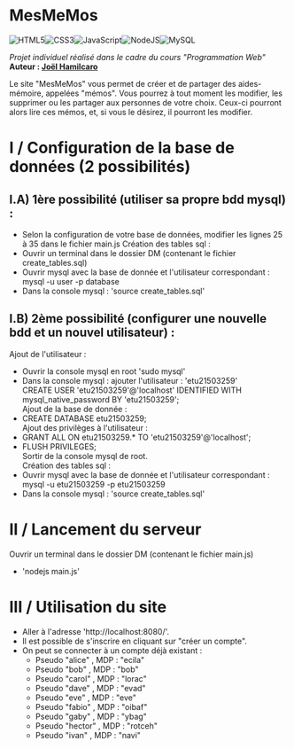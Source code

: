 # MesMeMos

<img alt="HTML5" src="https://img.shields.io/badge/html5-%23E34F26.svg?style=for-the-badge&logo=html5&logoColor=white"/><img alt="CSS3" src="https://img.shields.io/badge/css3-%231572B6.svg?style=for-the-badge&logo=css3&logoColor=white"/><img alt="JavaScript" src="https://img.shields.io/badge/javascript%20-%23323330.svg?&style=for-the-badge&logo=javascript&logoColor=%23F7DF1E"/><img alt="NodeJS" src="https://img.shields.io/badge/node.js%20-%2343853D.svg?&style=for-the-badge&logo=node.js&logoColor=white"/><img alt="MySQL" src="https://img.shields.io/badge/mysql-%2300f.svg?&style=for-the-badge&logo=mysql&logoColor=white"/>

*Projet individuel réalisé dans le cadre du cours "Programmation Web"*   
**Auteur : [Joël Hamilcaro](https://github.com/Joel-Hamilcaro/)**   

Le site "MesMeMos" vous permet de créer et de partager des aides-mémoire, appelées "mémos". Vous pourrez à tout moment les modifier, les supprimer ou les partager aux personnes de votre choix. Ceux-ci pourront alors lire ces mémos, et, si vous le désirez, il pourront les modifier.

# I / Configuration de la base de données (2 possibilités)

## I.A) 1ère possibilité (utiliser sa propre bdd mysql) :

-  Selon la configuration de votre base de données, modifier les lignes 25 à 35 dans le fichier main.js
Création des tables sql :
- Ouvrir un terminal dans le dossier DM (contenant le fichier create_tables.sql)
- Ouvrir mysql avec la base de donnée et l'utilisateur correspondant : mysql -u user -p database
- Dans la console mysql : 'source create_tables.sql'

## I.B) 2ème possibilité (configurer une nouvelle bdd et un nouvel utilisateur) :

Ajout de l'utilisateur :   
  - Ouvrir la console mysql en root 'sudo mysql'  
  - Dans la console mysql : ajouter l'utilisateur : 'etu21503259'  
    CREATE USER 'etu21503259'@'localhost' IDENTIFIED WITH mysql_native_password BY 'etu21503259';   
Ajout de la base de donnée :  
  - CREATE DATABASE etu21503259;  
Ajout des privilèges à l'utilisateur :  
  - GRANT ALL ON etu21503259.* TO 'etu21503259'@'localhost';   
  - FLUSH PRIVILEGES;   
Sortir de la console mysql de root.  
Création des tables sql :  
  - Ouvrir mysql avec la base de donnée et l'utilisateur correspondant : mysql -u etu21503259 -p etu21503259  
  - Dans la console mysql : 'source create_tables.sql'  

# II / Lancement du serveur  

Ouvrir un terminal dans le dossier DM (contenant le fichier main.js)  
  - 'nodejs main.js'  

# III / Utilisation du site

  - Aller à l'adresse 'http://localhost:8080/'.  
  - Il est possible de s'inscrire en cliquant sur "créer un compte".   
  - On peut se connecter à un compte déjà existant :  
      - Pseudo "alice" , MDP : "ecila"
      - Pseudo "bob" , MDP : "bob"
      - Pseudo "carol" , MDP : "lorac"
      - Pseudo "dave" , MDP : "evad"
      - Pseudo "eve" , MDP : "eve"
      - Pseudo "fabio" , MDP : "oibaf"
      - Pseudo "gaby" , MDP : "ybag"
      - Pseudo "hector" , MDP : "rotceh"
      - Pseudo "ivan" , MDP : "navi"
